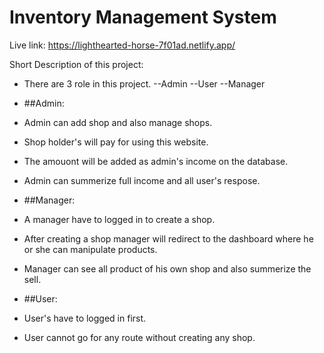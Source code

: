 # Inventory Management System

Live link: https://lighthearted-horse-7f01ad.netlify.app/

Short Description of this project:

- There are 3 role in this project.
  --Admin
  --User
  --Manager
- ##Admin:
- Admin can add shop and also manage shops.
- Shop holder's will pay for using this website.
- The amouont will be added as admin's income on the database.
- Admin can summerize full income and all user's respose.

- ##Manager:
- A manager have to logged in to create a shop.
- After creating a shop manager will redirect to the dashboard where he or she can manipulate products.
- Manager can see all product of his own shop and also summerize the sell.

- ##User:

- User's have to logged in first.
- User cannot go for any route without creating any shop.

  
  
